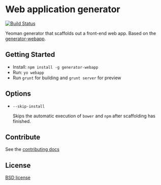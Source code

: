 # Web application generator

[![Build Status](https://secure.travis-ci.org/jozefizso/generator-webapp.png?branch=feature_mywebapp)](http://travis-ci.org/jozefizso/generator-webapp)

Yeoman generator that scaffolds out a front-end web app. Based on the [generator-webapp](https://github.com/yeoman/generator-webapp).


## Getting Started

- Install: `npm install -g generator-webapp`
- Run: `yo webapp`
- Run `grunt` for building and `grunt server` for preview


## Options

* `--skip-install`

  Skips the automatic execution of `bower` and `npm` after scaffolding has finished.


## Contribute

See the [contributing docs](https://github.com/yeoman/yeoman/blob/master/contributing.md)


## License

[BSD license](http://opensource.org/licenses/bsd-license.php)
